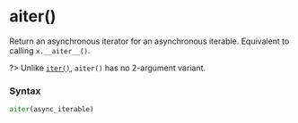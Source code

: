 # aiter()

Return an asynchronous iterator for an asynchronous iterable. Equivalent to calling `x.__aiter__()`.

?> Unlike [`iter()`](/built-in-functions/iter.md), `aiter()` has no 2-argument variant.

### Syntax
```python
aiter(async_iterable)
```